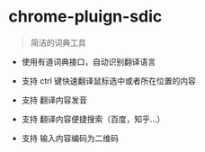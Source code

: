 # chrome-pluign-sdic

> 简洁的词典工具

- 使用有道词典接口，自动识别翻译语言

- 支持 ctrl 键快速翻译鼠标选中或者所在位置的内容

- 支持 翻译内容发音

- 支持 翻译内容便捷搜索（百度，知乎...）

- 支持 输入内容编码为二维码
